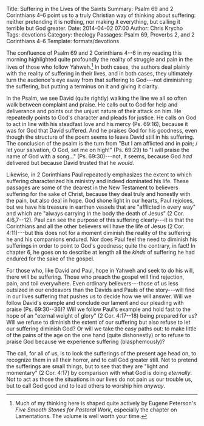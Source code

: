 Title: Suffering in the Lives of the Saints
Summary: Psalm 69 and 2 Corinthians 4&ndash;6 point us to a truly Christian way of thinking about suffering: neither pretending it is nothing, nor making it everything, but calling it terrible but God greater.
Date: 2014-04-02 07:00
Author: Chris Krycho
Tags: devotions
Category: theology
Passages: Psalm 69, Proverbs 2, and 2 Corinthians 4&ndash;6
Template: formats/devotions

The confluence of Psalm 69 and 2 Corinthians 4--6 in my reading this morning
highlighted quite profoundly the reality of struggle and pain in the lives of
those who follow Yahweh.[^1] In both cases, the authors deal plainly with the
reality of suffering in their lives, and in both cases, they ultimately turn the
audience's eye away from that suffering to God---not diminishing the suffering,
but putting a terminus on it and giving it clarity.

[^1]: Much of my thinking here is shaped quite actively by Eugene Peterson's
    _Five Smooth Stones for Pastoral Work_, especially the chapter on
    Lamentations. The volume is well worth your time.

In the Psalm, we see David (quite rightly) walking the line we all so often walk
between complaint and praise. He calls out to God for help and deliverance and
points out the unjust nature of their attack on him. He repeatedly points to
God's character and pleads for justice. He calls on God to act in line with his
steadfast love and his mercy (Ps. 69:16), because it was for God that David
suffered. And he praises God for his goodness, even though the structure of the
poem seems to leave David still in his suffering. The conclusion of the psalm is
the turn from "But I am afflicted and in pain; / let your salvation, O God, set
me on high!" (Ps. 69:29) to "I will praise the name of God with a song..." (Ps.
69:30)---not, it seems, because God *had* delivered but because David trusted
that he *would*.

Likewise, in 2 Corinthians Paul repeatedly emphasizes the extent to which
suffering characterized his ministry and indeed dominated his life. These
passages are some of the dearest in the New Testament to believers suffering for
the sake of Christ, because they deal truly and honestly with the pain, but also
deal in hope. God shone light in our hearts, Paul rejoices, but we have his
treasure in earthen vessels that are "afflicted in every way" and which are
"always carrying in the body the death of Jesus" (2 Cor. 4:6,7--12). Paul can
see the purpose of this suffering clearly---it is that the Corinthians and all
the other believers will have the life of Jesus (2 Cor. 4:11)---but this does
not for a moment diminish the reality of the suffering he and his companions
endured. Nor does Paul feel the need to diminish his sufferings in order to
point to God's goodness; quite the contrary, in fact! In chapter 6, he goes on
to describe at length all the *kinds* of suffering he had endured for the sake
of the gospel.

For those who, like David and Paul, hope in Yahweh and seek to do his will,
there will be suffering. Those who preach the gospel will find rejection, pain,
and toil everywhere. Even ordinary believers---those of us less outsized in our
endeavors than the Davids and Pauls of the story---will find in our lives
suffering that pushes us to decide how we will answer. Will we follow David's
example and conclude our lament and our pleading with praise (Ps. 69:30--36)?
Will we follow Paul's example and hold fast to the hope of an "eternal weight of
glory" (2 Cor. 4:17--18) being prepared for us? Will we refuse to diminish the
extent of our suffering but also refuse to let our suffering diminish God? Or
will we take the easy paths out: to make little of the pains of the age on the
one hand (quite dishonestly) or to refuse to praise God because we experience
suffering (blasphemously)?

The call, for all of us, is to look the sufferings of the present age head on,
to recognize them in all their horror, and to call God greater still. Not to
pretend the sufferings are small things, but to see that they are "light and
momentary" (2 Cor. 4:17) by comparison with what God is doing *eternally*. Not
to act as those the situations in our lives do not pain us our trouble us, but
to call God good and to lead others to worship him *anyway*.
